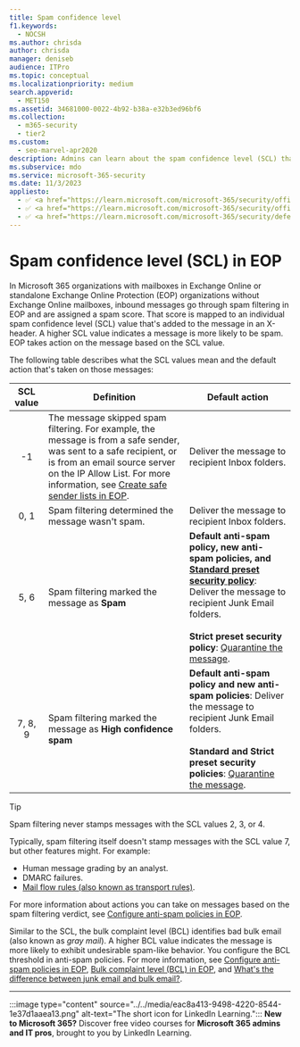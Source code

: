 ```yaml
---
title: Spam confidence level
f1.keywords: 
  - NOCSH
ms.author: chrisda
author: chrisda
manager: deniseb
audience: ITPro
ms.topic: conceptual
ms.localizationpriority: medium
search.appverid: 
  - MET150
ms.assetid: 34681000-0022-4b92-b38a-e32b3ed96bf6
ms.collection: 
  - m365-security
  - tier2
ms.custom: 
  - seo-marvel-apr2020
description: Admins can learn about the spam confidence level (SCL) that applied to messages in Exchange Online Protection (EOP).
ms.subservice: mdo
ms.service: microsoft-365-security
ms.date: 11/3/2023
appliesto:
  - ✅ <a href="https://learn.microsoft.com/microsoft-365/security/office-365-security/eop-about" target="_blank">Exchange Online Protection</a>
  - ✅ <a href="https://learn.microsoft.com/microsoft-365/security/office-365-security/mdo-about#defender-for-office-365-plan-1-vs-plan-2-cheat-sheet" target="_blank">Microsoft Defender for Office 365 Plan 1 and Plan 2</a>
  - ✅ <a href="https://learn.microsoft.com/microsoft-365/security/defender/microsoft-365-defender" target="_blank">Microsoft Defender XDR</a>
---
```


# Spam confidence level (SCL) in EOP

In Microsoft 365 organizations with mailboxes in Exchange Online or standalone Exchange Online Protection (EOP) organizations without Exchange Online mailboxes, inbound messages go through spam filtering in EOP and are assigned a spam score. That score is mapped to an individual spam confidence level (SCL) value that's added to the message in an X-header. A higher SCL value indicates a message is more likely to be spam. EOP takes action on the message based on the SCL value.

The following table describes what the SCL values mean and the default action that's taken on those messages:

|SCL value|Definition|Default action|
|:---:|---|---|
|-1|The message skipped spam filtering. For example, the message is from a safe sender, was sent to a safe recipient, or is from an email source server on the IP Allow List. For more information, see [Create safe sender lists in EOP](create-safe-sender-lists-in-office-365.md).|Deliver the message to recipient Inbox folders.|
|0, 1|Spam filtering determined the message wasn't spam.|Deliver the message to recipient Inbox folders.|
|5, 6|Spam filtering marked the message as **Spam**|**Default anti-spam policy, new anti-spam policies, and [Standard preset security policy](preset-security-policies.md)**: Deliver the message to recipient Junk Email folders. <br/><br/> **Strict preset security policy**: [Quarantine the message](quarantine-end-user.md).|
|7, 8, 9|Spam filtering marked the message as **High confidence spam**|**Default anti-spam policy and new anti-spam policies**: Deliver the message to recipient Junk Email folders. <br/><br/> **Standard and Strict preset security policies**: [Quarantine the message](quarantine-end-user.md).|

> [!TIP]
> Spam filtering never stamps messages with the SCL values 2, 3, or 4.
>
> Typically, spam filtering itself doesn't stamp messages with the SCL value 7, but other features might. For example:
>
> - Human message grading by an analyst.
> - DMARC failures.
> - [Mail flow rules (also known as transport rules)](/exchange/security-and-compliance/mail-flow-rules/use-rules-to-set-scl).

For more information about actions you can take on messages based on the spam filtering verdict, see [Configure anti-spam policies in EOP](anti-spam-policies-configure.md).

Similar to the SCL, the bulk complaint level (BCL) identifies bad bulk email (also known as _gray mail_). A higher BCL value indicates the message is more likely to exhibit undesirable spam-like behavior. You configure the BCL threshold in anti-spam policies. For more information, see [Configure anti-spam policies in EOP](anti-spam-policies-configure.md), [Bulk complaint level (BCL) in EOP](anti-spam-bulk-complaint-level-bcl-about.md), and [What's the difference between junk email and bulk email?](anti-spam-spam-vs-bulk-about.md).

****

:::image type="content" source="../../media/eac8a413-9498-4220-8544-1e37d1aaea13.png" alt-text="The short icon for LinkedIn Learning."::: **New to Microsoft 365?** Discover free video courses for **Microsoft 365 admins and IT pros**, brought to you by LinkedIn Learning.
